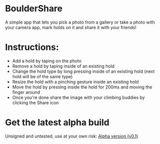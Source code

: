 # BoulderShare

A simple app that lets you pick a photo from a gallery or take a photo with your camera app, mark holds on it and share it with your friends!

# Instructions:
- Add a hold by taping on the photo
- Remove a hold by taping inside of an existing hold
- Change the hold type by long pressing inside of an existing hold (next hold will be of the same type)
- Resize the hold with a pinching gesture inside an existing hold
- Move the hold by pressing inside the hold for 200ms and moving the finger around
- Once you're done share the image with your climbing buddies by clicking the Share icon

# Get the latest alpha build
Unsigned and untested, use at your own risk:
[Alpha version (v0.1)] 

[Alpha version (v0.1)]: https://github.com/DarkokraD/BoulderShare/raw/master/beta/com.herak.bouldershare.apk
